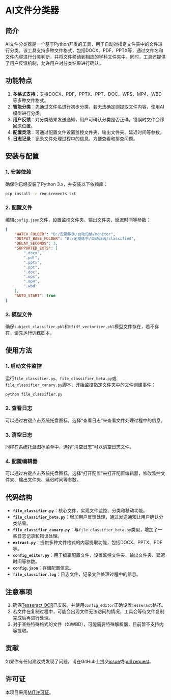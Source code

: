 # AI文件分类器

## 简介
AI文件分类器是一个基于Python开发的工具，用于自动对指定文件夹中的文件进行分类。该工具支持多种文件格式，包括DOCX、PDF、PPTX等，通过文件名和文件内容进行分类判断，并将文件移动到相应的学科文件夹中。同时，工具还提供了用户反馈机制，允许用户对分类结果进行确认。

## 功能特点
1. **多格式支持**：支持DOCX、PDF、PPTX、PPT、DOC、WPS、MP4、WBD等多种文件格式。
2. **智能分类**：先通过文件名进行初步分类，若无法确定则提取文件内容，使用AI模型进行分类。
3. **用户反馈**：对分类结果发送通知，用户可确认分类是否正确，错误时文件会移回原位置。
4. **配置灵活**：可通过配置文件设置监控文件夹、输出文件夹、延迟时间等参数。
5. **日志记录**：记录文件处理过程中的信息，方便查看和排查问题。

## 安装与配置
### 1. 安装依赖
确保你已经安装了Python 3.x，并安装以下依赖库：
```bash
pip install -r requirements.txt
```

### 2. 配置文件
编辑`config.json`文件，设置监控文件夹、输出文件夹、延迟时间等参数：
```json
{
    "WATCH_FOLDER": "D:/定期练手/自动归纳/monitor",
    "OUTPUT_BASE_FOLDER": "D:/定期练手/自动归纳/classified",
    "DELAY_SECONDS": 3,
    "SUPPORTED_EXTS": [
        ".docx",
        ".pdf",
        ".pptx",
        ".ppt",
        ".doc",
        ".wps",
        ".mp4",
        ".wbd"
    ],
    "AUTO_START": true
}
```

### 3. 模型文件
确保`subject_classifier.pkl`和`tfidf_vectorizer.pkl`模型文件存在，若不存在，请先运行训练脚本。

## 使用方法
### 1. 启动文件监控
运行`file_classifier.py`、`file_classifier_beta.py`或`file_classifier_canary.py`脚本，开始监控指定文件夹中的文件创建事件：
```bash
python file_classifier.py
```

### 2. 查看日志
可以通过右键点击系统托盘图标，选择“查看日志”来查看文件处理过程中的信息。

### 3. 清空日志
同样在系统托盘图标菜单中，选择“清空日志”可以清空日志文件。

### 4. 配置编辑器
可以通过右键点击系统托盘图标，选择“打开配置”来打开配置编辑器，修改监控文件夹、输出文件夹、延迟时间等参数。

## 代码结构
- **`file_classifier.py`**：核心文件，实现文件监控、分类和移动功能。
- **`file_classifier_beta.py`**：增加用户反馈处理，通过发送通知让用户确认分类结果。
- **`file_classifier_canary.py`**：与`file_classifier_beta.py`类似，增加了一些日志记录和错误处理。
- **`extract.py`**：提供多种文件格式的内容提取功能，包括DOCX、PPTX、PDF等。
- **`config_editor.py`**：用于编辑配置文件，设置监控文件夹、输出文件夹、延迟时间等参数。
- **`config.json`**：存储配置信息。
- **`file_classifier.log`**：日志文件，记录文件处理过程中的信息。

## 注意事项
1. 确保[Tesseract OCR](https://github.com/UB-Mannheim/tesseract/wiki)已安装，并使用`config_editor`正确设置`Tesseract`路径。
2. 若文件在复制过程中，可能会出现文件无法访问的情况，工具会等待文件复制完成后再进行处理。
3. 对于某些特殊格式的文件（如WBD），可能需要特殊解析器，目前暂不支持内容提取。

## 贡献
如果你有任何建议或发现了问题，请在GitHub上提交[issue](https://github.com/Jessssssseea/AI-courseware-induction/issues)或[pull request](https://github.com/Jessssssseea/AI-courseware-induction/pulls)。

## 许可证
本项目采用[MIT许可证](https://opensource.org/licenses/MIT)。
